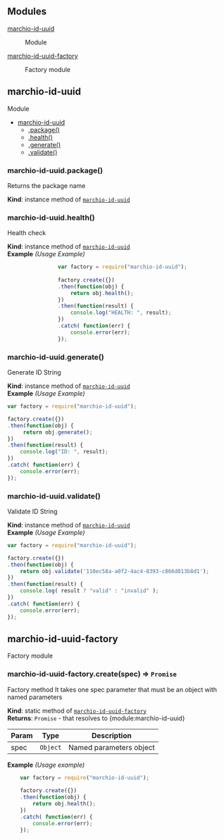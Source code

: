 ## Modules

<dl>
<dt><a href="#module_marchio-id-uuid">marchio-id-uuid</a></dt>
<dd><p>Module</p>
</dd>
<dt><a href="#module_marchio-id-uuid-factory">marchio-id-uuid-factory</a></dt>
<dd><p>Factory module</p>
</dd>
</dl>

<a name="module_marchio-id-uuid"></a>

## marchio-id-uuid
Module


* [marchio-id-uuid](#module_marchio-id-uuid)
    * [.package()](#module_marchio-id-uuid+package)
    * [.health()](#module_marchio-id-uuid+health)
    * [.generate()](#module_marchio-id-uuid+generate)
    * [.validate()](#module_marchio-id-uuid+validate)

<a name="module_marchio-id-uuid+package"></a>

### marchio-id-uuid.package()
Returns the package name

**Kind**: instance method of <code>[marchio-id-uuid](#module_marchio-id-uuid)</code>  
<a name="module_marchio-id-uuid+health"></a>

### marchio-id-uuid.health()
Health check

**Kind**: instance method of <code>[marchio-id-uuid](#module_marchio-id-uuid)</code>  
**Example** *(Usage Example)*  
```js
                var factory = require("marchio-id-uuid");
             
                factory.create({})
                .then(function(obj) {
                    return obj.health();
                })
                .then(function(result) {
                    console.log("HEALTH: ", result);
                })
                .catch( function(err) { 
                    console.error(err); 
                });
```
<a name="module_marchio-id-uuid+generate"></a>

### marchio-id-uuid.generate()
Generate ID String

**Kind**: instance method of <code>[marchio-id-uuid](#module_marchio-id-uuid)</code>  
**Example** *(Usage Example)*  
```js
var factory = require("marchio-id-uuid");

factory.create({})
.then(function(obj) {
     return obj.generate();
})
.then(function(result) {
    console.log("ID: ", result);
})
.catch( function(err) { 
    console.error(err); 
});
```
<a name="module_marchio-id-uuid+validate"></a>

### marchio-id-uuid.validate()
Validate ID String

**Kind**: instance method of <code>[marchio-id-uuid](#module_marchio-id-uuid)</code>  
**Example** *(Usage Example)*  
```js
var factory = require("marchio-id-uuid");

factory.create({})
.then(function(obj) {
    return obj.validate('110ec58a-a0f2-4ac4-8393-c866d813b8d1');
})
.then(function(result) {
    console.log( result ? "valid" : "invalid" );
})
.catch( function(err) { 
    console.error(err); 
});
```
<a name="module_marchio-id-uuid-factory"></a>

## marchio-id-uuid-factory
Factory module

<a name="module_marchio-id-uuid-factory.create"></a>

### marchio-id-uuid-factory.create(spec) ⇒ <code>Promise</code>
Factory method 
It takes one spec parameter that must be an object with named parameters

**Kind**: static method of <code>[marchio-id-uuid-factory](#module_marchio-id-uuid-factory)</code>  
**Returns**: <code>Promise</code> - that resolves to {module:marchio-id-uuid}  

| Param | Type | Description |
| --- | --- | --- |
| spec | <code>Object</code> | Named parameters object |

**Example** *(Usage example)*  
```js
    var factory = require("marchio-id-uuid");
 
    factory.create({})
    .then(function(obj) {
        return obj.health();
    })
    .catch( function(err) { 
        console.error(err); 
    });
```

